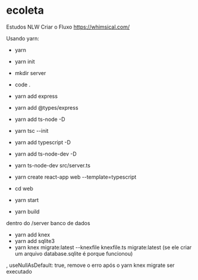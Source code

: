 # ecoleta
Estudos NLW
Criar o Fluxo
https://whimsical.com/


Usando yarn:
- yarn
- yarn init
- mkdir server
- code .
- yarn add express
- yarn add @types/express
- yarn add ts-node -D
- yarn tsc --init
- yarn add typescript -D
- yarn add ts-node-dev -D
- yarn ts-node-dev src/server.ts
- yarn create react-app web --template=typescript

- cd web
- yarn start
- yarn build

dentro do /server
banco de dados
- yarn add knex
- yarn add sqlite3
- yarn knex migrate:latest --knexfile knexfile.ts migrate:latest (se ele criar um arquivo database.sqlite é porque funcionou)

,
    useNullAsDefault: true, remove o erro após o yarn knex migrate ser executado